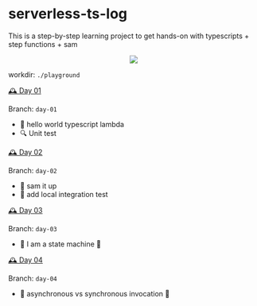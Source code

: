 # serverless-ts-log
This is a step-by-step learning project to get hands-on with typescripts + step functions + sam

<p align="center">
  <img src="https://media.giphy.com/media/aCa8jFalHHJvi/giphy.gif">
</p>

workdir: `./playground`

[🕰️ Day 01](https://github.com/applegreengrape/serverless-ts-log/tree/day-01/day-01)

Branch: `day-01`
- 👋 hello world typescript lambda
- 🔍 Unit test

[🕰️ Day 02](./day-02)

Branch: `day-02`
- 🚀 sam it up 
- 🔗 add local integration test

[🕰️ Day 03](./day-03)

Branch: `day-03`
- 🦾 I am a state machine 🦿

[🕰️ Day 04](./day-04)

Branch: `day-04`
- 🔀 asynchronous vs synchronous invocation 🔄
